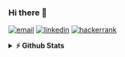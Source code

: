 ### Hi there 👋

[![email](https://img.shields.io/badge/turuu@dev.mn-D14836.svg?&style=flat-square&logo=gmail&logoColor=white)](mailto:turuu@dev.mn)
[![linkedin](https://img.shields.io/badge/linkedin-%230077B5.svg?&style=flat-square&logo=linkedin&logoColor=white)](https://linkedin.com/in/turtuvshin)
[![hackerrank](https://img.shields.io/badge/hackerrank-2EC866.svg?&style=flat-square&logo=hackerrank&logoColor=white)](https://hackerrank.com/turtuvshin)

<!-- <details>	
  <summary><b>📊 This week I spent my time on</b></summary>

[![Turtuvshin's coding stats](https://turtuvshin-stats.vercel.app/api/wakatime?username=turtuvshin&layout=compact)](https://github.com/tortuvshin)

</details> -->


<details>	
  <summary><b>⚡ Github Stats</b></summary>

<img height="180em" src="https://turtuvshin-stats.vercel.app/api?username=tortuvshin&show_icons=true&hide_border=true&count_private=true" />
<img height="180em" src="https://turtuvshin-stats.vercel.app/api/top-langs/?username=tortuvshin&show_icons=true&hide_border=true&layout=compact&langs_count=10&exclude_repo=boxshop,bella,taracode,university,newsfeed,devtools"/>
</details>
